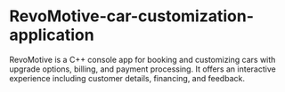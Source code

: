 # RevoMotive-car-customization-application
RevoMotive is a C++ console app for booking and customizing cars with upgrade options, billing, and payment processing. It offers an interactive experience including customer details, financing, and feedback.

